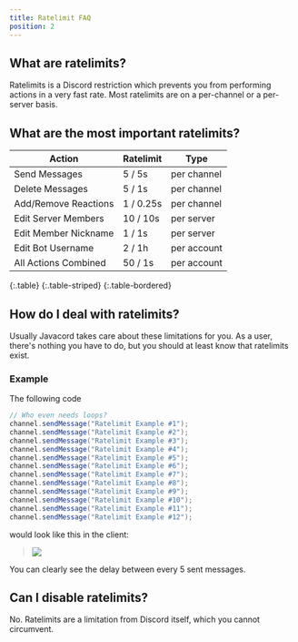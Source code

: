 ```yaml
---
title: Ratelimit FAQ
position: 2
---
```


## What are ratelimits?

Ratelimits is a Discord restriction which prevents you from performing actions in a very fast rate. Most ratelimits are on a per-channel or a per-server basis.

## What are the most important ratelimits?

| Action               | Ratelimit | Type        |
| -------------------- | --------- | ----------- |
| Send Messages        | 5 / 5s    | per channel |
| Delete Messages      | 5 / 1s    | per channel |
| Add/Remove Reactions | 1 / 0.25s | per channel |
| Edit Server Members  | 10 / 10s  | per server  |
| Edit Member Nickname | 1 / 1s    | per server  |
| Edit Bot Username    | 2 / 1h    | per account |
| All Actions Combined | 50 / 1s   | per account |
{:.table}
{:.table-striped}
{:.table-bordered}

## How do I deal with ratelimits?

Usually Javacord takes care about these limitations for you. As a user, there's nothing you have to do, but you should at least know that ratelimits exist.

### Example

The following code
```java
// Who even needs loops?
channel.sendMessage("Ratelimit Example #1");
channel.sendMessage("Ratelimit Example #2");
channel.sendMessage("Ratelimit Example #3");
channel.sendMessage("Ratelimit Example #4");
channel.sendMessage("Ratelimit Example #5");
channel.sendMessage("Ratelimit Example #6");
channel.sendMessage("Ratelimit Example #7");
channel.sendMessage("Ratelimit Example #8");
channel.sendMessage("Ratelimit Example #9");
channel.sendMessage("Ratelimit Example #10");
channel.sendMessage("Ratelimit Example #11");
channel.sendMessage("Ratelimit Example #12");
```
would look like this in the client:
>![](https://i.imgur.com/ailPCdH.gif)

You can clearly see the delay between every 5 sent messages.

## Can I disable ratelimits?

No. Ratelimits are a limitation from Discord itself, which you cannot circumvent.